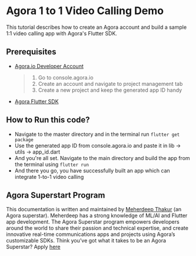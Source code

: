 # Agora 1 to 1 Video Calling Demo

This tutorial describes how to create an Agora account and build a sample 1:1 video calling app with Agora's Flutter SDK.

## Prerequisites

- [Agora.io Developer Account](https://console.agora.io)

    > 1. Go to console.agora.io 
    > 2. Create an account and navigate to project management tab
    > 3. Create a new project and keep the generated app ID handy

- [Agora Flutter SDK](https://github.com/AgoraIO/Flutter-SDK)



## How to Run this code?

 - Navigate to the master directory and in the terminal run `flutter get package`
 - Use the generated app ID from console.agora.io and paste it in lib -> utils -> app_id.dart 
 - And you're all set. Navigate to the main directory and build the app from the terminal using  `flutter run`
 - And there you go, you have successfully built an app which can integrate 1-to-1 video calling

## Agora Superstart Program
This documentation is written and maintained by [Meherdeep Thakur](https://github.com/Meherdeep/) (an Agora superstar). Meherdeep has a strong knowledge of ML/AI and Flutter app development. The Agora Superstar program empowers developers around the world to share their passion and technical expertise, and create innovative real-time communications apps and projects using Agora’s customizable SDKs. Think you’ve got what it takes to be an Agora Superstar? Apply [here](https://www.agora.io/en/superstars-program/%22)  